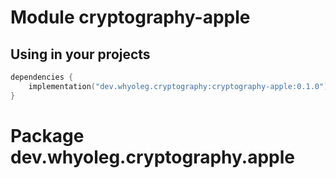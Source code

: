 # Module cryptography-apple

## Using in your projects

```kotlin
dependencies {
    implementation("dev.whyoleg.cryptography:cryptography-apple:0.1.0")
}
```

# Package dev.whyoleg.cryptography.apple
